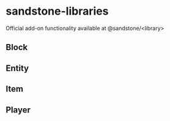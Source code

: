 # sandstone-libraries
Official add-on functionality available at @sandstone/&lt;library>

## Block

## Entity

## Item

## Player